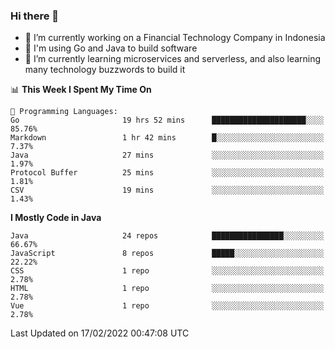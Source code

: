 ### Hi there 👋

<!--
**mazzama/mazzama** is a ✨ _special_ ✨ repository because its `README.md` (this file) appears on your GitHub profile.

Here are some ideas to get you started:

- 🔭 I’m currently working on ...
- 🌱 I’m currently learning ...
- 👯 I’m looking to collaborate on ...
- 🤔 I’m looking for help with ...
- 💬 Ask me about ...
- 📫 How to reach me: ...
- 😄 Pronouns: ...
- ⚡ Fun fact: ...
-->

- 🔭 I’m currently working on a Financial Technology Company in Indonesia
- :gun: I'm using Go and Java to build software
- 🌱 I’m currently learning microservices and serverless, and also learning many technology buzzwords to build it

<!--START_SECTION:waka-->
📊 **This Week I Spent My Time On** 

```text
💬 Programming Languages: 
Go                       19 hrs 52 mins      █████████████████████░░░░   85.76% 
Markdown                 1 hr 42 mins        █░░░░░░░░░░░░░░░░░░░░░░░░   7.37% 
Java                     27 mins             ░░░░░░░░░░░░░░░░░░░░░░░░░   1.97% 
Protocol Buffer          25 mins             ░░░░░░░░░░░░░░░░░░░░░░░░░   1.81% 
CSV                      19 mins             ░░░░░░░░░░░░░░░░░░░░░░░░░   1.43%

```

**I Mostly Code in Java** 

```text
Java                     24 repos            ████████████████░░░░░░░░░   66.67% 
JavaScript               8 repos             █████░░░░░░░░░░░░░░░░░░░░   22.22% 
CSS                      1 repo              ░░░░░░░░░░░░░░░░░░░░░░░░░   2.78% 
HTML                     1 repo              ░░░░░░░░░░░░░░░░░░░░░░░░░   2.78% 
Vue                      1 repo              ░░░░░░░░░░░░░░░░░░░░░░░░░   2.78%

```



 Last Updated on 17/02/2022 00:47:08 UTC
<!--END_SECTION:waka-->
